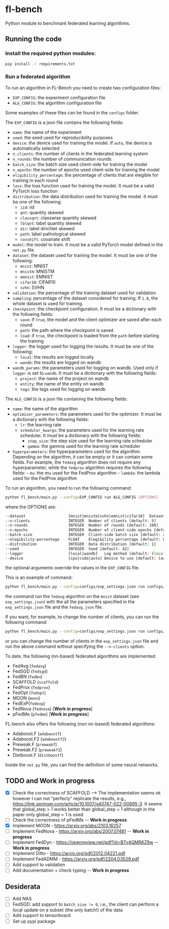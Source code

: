 # fl-bench
Python module to benchmark federated learning algorithms.

## Running the code

### Install the required python modules:
```bash
pip install -r requirements.txt
```

### Run a federated algorithm
To run an algorithm in FL-Bench you need to create two configuration files:
- `EXP_CONFIG`: the experiment configuration file
- `ALG_CONFIG`: the algorithm configuration file

Some examples of these files can be found in the `configs` folder.

The `EXP_CONFIG` is a json file contains the following fields:
- `name`: the name of the experiment
- `seed`: the seed used for reproducibility purposes
- `device`: the device used for training the model. If `auto`, the device is automatically selected
- `n_clients`: the number of clients in the federated learning system
- `n_rounds`: the number of communication rounds
- `batch_size`: the batch size used client-side for training the model
- `n_epochs`: the number of epochs used client-side for training the model
- `eligibility_percentage`: the percentage of clients that are elegible for training in each round
- `loss`: the loss function used for training the model. It must be a valid PyTorch loss function
- `distribution`: the data distribution used for training the model. 
  It must be one of the following: 
    - `iid`: iid
    - `qnt`: quantity skewed
    - `classqnt`: classwise quantity skewed
    - `lblqnt`: label quantity skewed
    - `dir`: label dirichlet skewed
    - `path`: label pathological skewed
    - `covshift`: covariate shift
- `model`: the model to train. It must be a valid PyTorch model defined in the `net.py` file
- `dataset`: the dataset used for training the model. It must be one of the following:
    - `mnist`: MNIST
    - `mnistm`: MNISTM
    - `emnist`: EMNIST
    - `cifar10`: CIFAR10
    - `svhn`: SVHN
- `validation`: the percentage of the training dataset used for validation
- `sampling`: percentage of the dataset considered for training. 
  If `1.0`, the whole dataset is used for training.
- `checkpoint`: the checkpoint configuration. It must be a dictionary with the following fields:
    - `save`: if `true`, the model and the client optimizer are saved after each round
    - `path`: the path where the checkpoint is saved
    - `load`: if `true`, the checkpoint is loaded from the `path` before starting the training
- `logger`: the logger used for logging the results. It must be one of the following:
    - `local`: the results are logged locally
    - `wandb`: the results are logged on wandb
- `wandb_params`: the parameters used for logging on wandb. Used only if `logger` is set to `wandb`.
  It must be a dictionary with the following fields:
    - `project`: the name of the project on wandb
    - `entity`: the name of the entity on wandb
    - `tags`: the tags used for logging on wandb


The `ALG_CONFIG` is a json file containing the following fields:
- `name`: the name of the algorithm
- `optimizer_parameters`: the parameters used for the optimizer. 
  It must be a dictionary with the following fields:
    - `lr`: the learning rate
    - `scheduler_kwargs`: the parameters used for the learning rate scheduler. 
      It must be a dictionary with the following fields:
        - `step_size`: the step size used for the learning rate scheduler
        - `gamma`: the gamma used for the learning rate scheduler
- `hyperparameters`: the hyperparameters used for the algorithm. Depending on the algorithm, it can be empty
  or it can contain some fields. For example, the `fedavg` algorithm does not require any hyperparameter,
    while the `fedprox` algorithm requires the following fields:
        - `mu`: the mu used for the FedProx algorithm
        - `lambda`: the lambda used for the FedProx algorithm

To run an algorithm, you need to run the following command:
```bash
python fl_bench/main.py --config=EXP_CONFIG run ALG_CONFIG [OPTIONS]
```
where the OPTIONS are:
```bash
--dataset                   [mnist|mnistm|svhn|emnist|cifar10]  Dataset [default: (mnist)]  
--n-clients                 INTEGER  Number of clients [default: 5]
--n-rounds                  INTEGER  Number of rounds [default: 100] 
--n-epochs                  INTEGER  Number of client-side epochs [default: 5]
--batch-size                INTEGER  Client-side batch size [default: 225]
--elegibility-percentage    FLOAT    Elegibility percentage [default: 0.5]
--distribution              INTEGER  Data distribution [default: 1] 
--seed                      INTEGER  Seed [default: 42]
--logger                    [local|wandb]   Log method [default: (local)]
--device                    [cpu|cuda|auto] Device to use [default: (auto)] 
```

the optional arguments override the values in the `EXP_CONFIG` file.

This is an example of command:
```bash
python fl_bench/main.py --config=configs/exp_settings.json run configs/fedavg.json
```
the command run the `fedavg` algorithm on the `mnist` dataset (see `exp_settings.json`) with the 
all the parameters specified in the `exp_settings.json` file and the `fedavg.json` file.

If you want, for example, to change the number of clients, you can run the following command:
```bash
python fl_bench/main.py --config=configs/exp_settings.json run configs/fedavg.json --n-clients=10
```

or you can change the number of clients in the `exp_settings.json` file and run the above command without
specifying the `--n-clients` option.

To date, the following (nn-based) federated algorithms are implemented:
- FedAvg (`fedavg`)
- FedSGD (`fedsgd`)
- FedBN (`fedbn`)
- SCAFFOLD (`scaffold`)
- FedProx (`fedprox`)
- FedOpt (`fedopt`)
- MOON (`moon`)
- FedExP(`fedexp`)
- FedNova (`fednova`) [**Work in progress**]
- pFedMe (`pfedme`) [**Work in progress**]

FL-bench also offers the following (non nn-based) federated algorithms:
- Adaboost.F (`adaboostf`)
- Adaboost.F2 (`adaboostf2`)
- Preweak.F (`preweakf`)
- Preweak.F2 (`preweakf2`)
- Distboost.F (`distboostf`)

Inside the `net.py` file, you can find the definition of some neural networks. 

## TODO and Work in progress
- [x] Check the correctness of SCAFFOLD --> The implementation seems ok however I can not "perfecly" replicate the results, e.g., https://link.springer.com/article/10.1007/s40747-022-00895-3. It seems that global_step > 1 works better than global_step = 1 although in the paper only global_step = 1 is used.
- [ ] Check the correctness of pFedMe -- **Work in progress**
- [x] Implement MOON - https://arxiv.org/abs/2103.16257
- [ ] Implement FedNova - https://arxiv.org/abs/2007.07481 -- **Work in progress**
- [ ] Implement FedDyn - https://openreview.net/pdf?id=B7v4QMR6Z9w -- **Work in progress**
- [ ] Implement Ditto - https://arxiv.org/pdf/2012.04221.pdf
- [ ] Implement FedADMM - https://arxiv.org/pdf/2204.03529.pdf
- [ ] Add support to validation
- [ ] Add documentation + check typing -- **Work in progress**

## Desiderata
- [ ] Add NAS
- [ ] FedSGD: add support to `batch_size != 0`, i.e., the client can perform a local update on a subset (the only batch!) of the data
- [ ] Add support to tensorboard
- [ ] Set up pypi package
